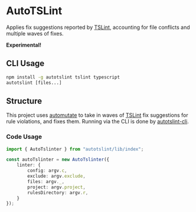 # AutoTSLint

Applies fix suggestions reported by [TSLint](https://github.com/palantir/tslint), accounting for file conflicts and multiple waves of fixes.

**Experimental!**

## CLI Usage

```cmd
npm install -g autotslint tslint typescript
autotslint [files...]
```

## Structure

This project uses [automutate](https://github.com/automutate/automutate) to take in waves of [TSLint](https://github.com/palantir/tslint) fix suggestions for rule violations, and fixes them.
Running via the CLI is done by [autotslint-cli](https://github.com/automutate/autotslint-cli).

### Code Usage

```typescript
import { AutoTslinter } from "autotslint/lib/index";

const autoTslinter = new AutoTslinter({
    linter: {
        config: argv.c,
        exclude: argv.exclude,
        files: argv._,
        project: argv.project,
        rulesDirectory: argv.r,
    }
});
```
